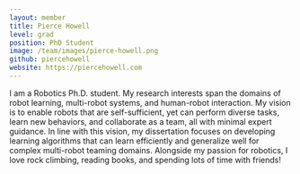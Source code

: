 ```yaml
---
layout: member
title: Pierce Howell
level: grad
position: PhD Student
image: /team/images/pierce-howell.png
github: piercehowell
website: https://piercehowell.com
---
```



I am a Robotics Ph.D. student. My research interests span the domains of robot learning, multi-robot systems, and human-robot interaction. My vision is to enable robots that are self-sufficient, yet can perform diverse tasks, learn new behaviors, and collaborate as a team, all with minimal expert guidance. In line with this vision, my dissertation focuses on developing learning algorithms that can learn efficiently and generalize well for complex multi-robot teaming domains. Alongside my passion for robotics, I love rock climbing, reading books, and spending lots of time with friends!
